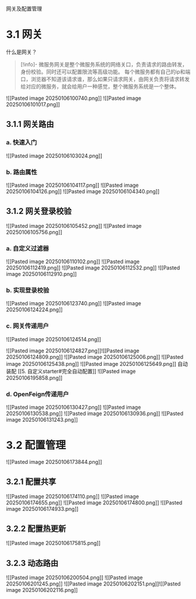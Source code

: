 网关及配置管理

# 3.1 网关

什么是网关？
>[!info]-
>微服务网关是整个微服务系统的网络关口，负责请求的路由转发，身份校验。同时还可以配置限流等高级功能。
>每个微服务都有自己的ip和端口，浏览器不知道该请求谁，那么如果只请求网关，由网关负责将请求转发给对应的微服务，就会给用户一种感觉，整个微服务系统是一个整体。


![[Pasted image 20250106100740.png]]
![[Pasted image 20250106101017.png]]

## 3.1.1 网关路由
### a. 快速入门
![[Pasted image 20250106103024.png]]
### b. 路由属性
![[Pasted image 20250106104117.png]]
![[Pasted image 20250106104126.png]]
![[Pasted image 20250106104340.png]]


## 3.1.2 网关登录校验
![[Pasted image 20250106105452.png]]
![[Pasted image 20250106105756.png]]

### a. 自定义过滤器
![[Pasted image 20250106110102.png]]
![[Pasted image 20250106112419.png]]
![[Pasted image 20250106112532.png]]
![[Pasted image 20250106112910.png]]
### b. 实现登录校验
![[Pasted image 20250106123740.png]]
![[Pasted image 20250106124224.png]]
### c. 网关传递用户

![[Pasted image 20250106124514.png]]

![[Pasted image 20250106124827.png]]![[Pasted image 20250106124809.png]]
![[Pasted image 20250106125006.png]]
![[Pasted image 20250106125438.png]]
![[Pasted image 20250106125649.png]]
自动装配 [[5. 自定义starter#完全自动配置]]
![[Pasted image 20250106195858.png]]
### d. OpenFeign传递用户
![[Pasted image 20250106130427.png]]
![[Pasted image 20250106130538.png]]
![[Pasted image 20250106130936.png]]
![[Pasted image 20250106131243.png]]

# 3.2 配置管理
![[Pasted image 20250106173844.png]]
## 3.2.1 配置共享
![[Pasted image 20250106174110.png]]
![[Pasted image 20250106174655.png]]
![[Pasted image 20250106174800.png]]
![[Pasted image 20250106174933.png]]
## 3.2.2 配置热更新
![[Pasted image 20250106175815.png]]
## 3.2.3 动态路由
![[Pasted image 20250106200504.png]]
![[Pasted image 20250106201245.png]]
![[Pasted image 20250106202151.png]]![[Pasted image 20250106202116.png]]